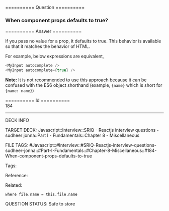 ========== Question ==========  

### When component props defaults to true?  

========== Answer ==========  

If you pass no value for a prop, it defaults to true. This behavior is available
so that it matches the behavior of HTML.

For example, below expressions are equivalent,

```javascript
<MyInput autocomplete />
<MyInput autocomplete={true} />
```

**Note:** It is not recommended to use this approach because it can be confused
with the ES6 object shorthand (example, `{name}` which is short for
`{name: name}`)

========== Id ==========  
184

---

DECK INFO

TARGET DECK: Javascript::Interview::SRIQ - Reactjs interview questions - sudheer jonna::Part I - Fundamentals::Chapter 8 - Miscellaneous

FILE TAGS: #Javascript::#Interview::#SRIQ-Reactjs-interview-questions-sudheer-jonna::#Part-I-Fundamentals::#Chapter-8-Miscellaneous::#184-When-component-props-defaults-to-true

Tags:

Reference:

Related:

```dataview
where file.name = this.file.name
```
QUESTION STATUS: Safe to store
